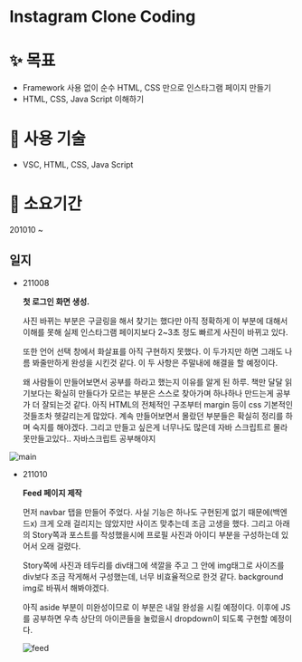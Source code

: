 # Instagram Clone Coding

# ✨ 목표

* Framework 사용 없이 순수 HTML, CSS 만으로 인스타그램 페이지 만들기
* HTML, CSS, Java Script 이해하기 



# **🧰 사용 기술**

* VSC, HTML, CSS, Java Script



# 📅 소요기간

201010 ~ 



## 일지

* 211008

  <strong>첫 로그인 화면 생성.</strong>

   사진 바뀌는 부분은 구글링을 해서 찾기는 했다만 아직 정확하게 이 부분에 대해서 이해를 못해 실제 인스타그램 페이지보다 2~3초 정도 빠르게 사진이 바뀌고 있다. 

  또한 언어 선택 창에서 화살표를 아직 구현하지 못했다. 이 두가지만 하면 그래도 나름 봐줄만하게 완성을 시킨것 같다. 이 두 사항은 주말내에 해결을 할 예정이다.

  왜 사람들이 만들어보면서 공부를 하라고 했는지 이유를 알게 된 하루. 책만 달달 읽기보다는 확실히 만들다가 모르는 부분은 스스로 찾아가며 하나하나 만드는게 공부가 더 잘되는것 같다. 아직 HTML의 전체적인 구조부터 margin 등이 css 기본적인것들조차 헷갈리는게 많았다. 계속 만들어보면서 몰랐던 부분들은 확실히 정리를 하며 숙지를 해야겠다.
  그리고 만들고 싶은게 너무나도 많은데 자바 스크립트르 몰라 못만들고있다.. 자바스크립트 공부해야지

![main](README.assets/main.gif)



* 211010

  <strong>Feed 페이지 제작</strong>

  먼저 navbar 탭을 만들어 주었다. 사실 기능은 하나도 구현된게 없기 때문에(백엔드x) 크게 오래 걸리지는 않았지만 사이즈 맞추는데 조금 고생을 했다. 그리고 아래의 Story쪽과 포스트를 작성했을시에 프로필 사진과 아이디 부분을 구성하는데 있어서 오래 걸렸다. 

  Story쪽에 사진과 테두리를 div태그에 색깔을 주고 그 안에 img태그로 사이즈를 div보다 조금 작게해서 구성했는데, 너무 비효율적으로 한것 같다. background img로 바꿔서 해봐야겠다. 

  아직 aside 부분이 미완성이므로 이 부분은 내일 완성을 시킬 예정이다. 이후에 JS를 공부하면 우측 상단의 아이콘들을 눌렀을시 dropdown이 되도록 구현할 예정이다.
  
  
  
  
  
  
  
  ![feed](README.assets/feed.gif)
  
  

